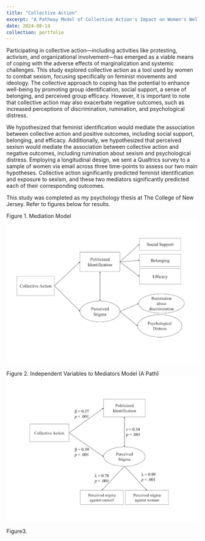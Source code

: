 ```yaml
---
title: "Collective Action"
excerpt: "A Pathway Model of Collective Action's Impact on Women's Well-Being<br/><img src='/images/capic.jpg' width="70%" height="400px">"
date: 2024-08-14
collection: portfolio
---
```


Participating in collective action—including activities like protesting, activism, and organizational involvement—has emerged as a viable means of coping with the adverse effects of marginalization and systemic challenges. This study explored collective action as a tool used by women to combat sexism, focusing specifically on feminist movements and ideology. The collective approach to coping has the potential to enhance well-being by promoting group identification, social support, a sense of belonging, and perceived group efficacy. However, it is important to note that collective action may also exacerbate negative outcomes, such as increased perceptions of discrimination, rumination, and psychological distress.

We hypothesized that feminist identification would mediate the association between collective action and positive outcomes, including social support, belonging, and efficacy. Additionally, we hypothesized that perceived sexism would mediate the association between collective action and negative outcomes, including rumination about sexism and psychological distress. Employing a longitudinal design, we sent a Qualtrics survey to a sample of women via email across three time-points to assess our two main hypotheses. Collective action significantly predicted feminist identification and exposure to sexism, and these two mediators significantly predicted each of their corresponding outcomes. 

This study was completed as my psychology thesis at The College of New Jersey. Refer to figures below for results.

Figure 1. Mediation Model
![Alt text](/images/unnamed.png)

Figure 2. Independent Variables to Mediators Model (A Path)
![Alt text](/images/ivtodv.png)

Figure3. 


